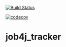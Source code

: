 [![Build Status](https://travis-ci.com/tutbora/job4j_tracker.svg?branch=master)](https://travis-ci.org/tutbora/job4j_tracker)

[![codecov](https://codecov.io/gh/tutbora/job4j_tracker/branch/master/graph/badge.svg)](https://codecov.io/gh/tutbora/job4j_tracker)

# job4j_tracker